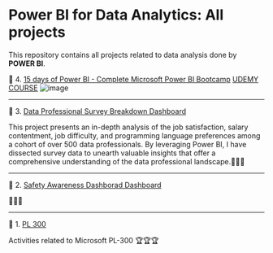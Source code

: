 # Power BI for Data Analytics: All projects

This repository contains all projects related to data analysis done by **POWER BI**.

:round_pushpin: 4. [15 days of Power BI - Complete Microsoft Power BI Bootcamp](https://github.com/hashinil/power_bi)
[UDEMY COURSE](https://www.udemy.com/course/15-days-of-power-bi/?utm_campaign=email&utm_medium=email&utm_source=sendgrid.com&couponCode=KEEPLEARNING)
![image](https://github.com/hashinil/power_bi_for_data_analytics/assets/33922245/de97c87b-c577-417d-9f4e-2f59e7cbdd84)

-------------------------------------------

:round_pushpin: 3. [Data Professional Survey Breakdown Dashboard](https://github.com/hashinil/power_bi_data_professional_dashboard)

This project presents an in-depth analysis of the job satisfaction, salary contentment, job difficulty, and programming language preferences among a cohort of over 500 data professionals. By leveraging Power BI, I have dissected survey data to unearth valuable insights that offer a comprehensive understanding of the data professional landscape.:briefcase::briefcase::briefcase:

-------------------------------------------

:round_pushpin: 2. [Safety Awareness Dashborad Dashboard](https://github.com/hashinil/power_bi_safety_awareness_dashborad)

:vertical_traffic_light::vertical_traffic_light::vertical_traffic_light:

-------------------------------------------

:round_pushpin: 1. [PL 300](https://github.com/hashinil/power_bi_pl300)

Activities related to Microsoft PL-300 :trophy::trophy::trophy:
